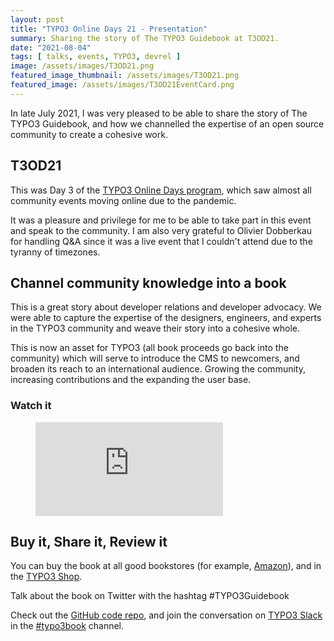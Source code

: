 ```yaml
---
layout: post
title: "TYPO3 Online Days 21 - Presentation"
summary: Sharing the story of The TYPO3 Guidebook at T3OD21.
date: "2021-08-04"
tags: [ talks, events, TYPO3, devrel ]
image: /assets/images/T3OD21.png
featured_image_thumbnail: /assets/images/T3OD21.png
featured_image: /assets/images/T3OD21EventCard.png
---
```


In late July 2021, I was very pleased to be able to share the story of The TYPO3 Guidebook, and how we channelled the expertise of an open source community to create a cohesive work.

## T3OD21

This was Day 3 of the [TYPO3 Online Days program](https://t3onlinedays.typo3.com/events-program/sessions/the-typo3-guidebook-a-community-sourced-writing-project-334), which saw almost all community events moving online due to the pandemic.

It was a pleasure and privilege for me to be able to take part in this event and speak to the community. I am also very grateful to Olivier Dobberkau for handling Q&A since it was a live event that I couldn't attend due to the tyranny of timezones.

## Channel community knowledge into a book

This is a great story about developer relations and developer advocacy. We were able to capture the expertise of the designers, engineers, and experts in the TYPO3 community and weave their story into a cohesive whole. 

This is now an asset for TYPO3 (all book proceeds go back into the community) which will serve to introduce the CMS to newcomers, and broaden its reach to an international audience. Growing the community, increasing contributions and the expanding the user base.

### Watch it

<!-- blank line -->
<figure class="video_container">
  <iframe src="https://youtu.be/b4P0D3cQi3s?t=6625" frameborder="0" allowfullscreen="true"> </iframe>
</figure>
<!-- blank line -->

## Buy it, Share it, Review it

You can buy the book at all good bookstores (for example, [Amazon](https://www.amazon.com/dp/1484265246/)), and in the [TYPO3 Shop](https://shop.typo3.com/).

Talk about the book on Twitter with the hashtag #TYPO3Guidebook

Check out the [GitHub code repo](https://github.com/Apress/the-typo3-guidebook), and join the conversation on [TYPO3 Slack](https://typo3.org/community/meet/chat-slack) in the [#typo3book](https://typo3.slack.com/archives/CU8E4QBNG) channel.
